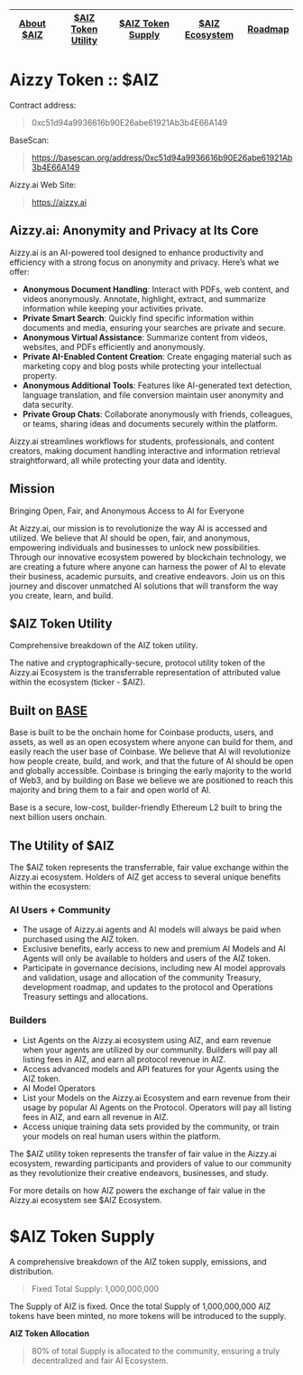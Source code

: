 

| [About $AIZ](#about) | [$AIZ Token Utility](#utility) | [$AIZ Token Supply](#supply) | [$AIZ Ecosystem](#ecosystem) |  [Roadmap](#roadmap) |
|--|--|--|--|--|

    
# <a id="about"></a>Aizzy Token :: $AIZ

Contract address:
>0xc51d94a9936616b90E26abe61921Ab3b4E66A149

BaseScan:
>https://basescan.org/address/0xc51d94a9936616b90E26abe61921Ab3b4E66A149

Aizzy.ai Web Site:
>https://aizzy.ai

## Aizzy.ai: Anonymity and Privacy at Its Core

Aizzy.ai is an AI-powered tool designed to enhance productivity and efficiency with a strong focus on anonymity and privacy. Here’s what we offer:

- **Anonymous Document Handling**: Interact with PDFs, web content, and videos anonymously. Annotate, highlight, extract, and summarize information while keeping your activities private.
- **Private Smart Search**: Quickly find specific information within documents and media, ensuring your searches are private and secure.
- **Anonymous Virtual Assistance**: Summarize content from videos, websites, and PDFs efficiently and anonymously.
- **Private AI-Enabled Content Creation**: Create engaging material such as marketing copy and blog posts while protecting your intellectual property.
- **Anonymous Additional Tools**: Features like AI-generated text detection, language translation, and file conversion maintain user anonymity and data security.
- **Private Group Chats**: Collaborate anonymously with friends, colleagues, or teams, sharing ideas and documents securely within the platform.

Aizzy.ai streamlines workflows for students, professionals, and content creators, making document handling interactive and information retrieval straightforward, all while protecting your data and identity.

## Mission
Bringing Open, Fair, and Anonymous Access to AI for Everyone

At Aizzy.ai, our mission is to revolutionize the way AI is accessed and utilized. We believe that AI should be open, fair, and anonymous, empowering individuals and businesses to unlock new possibilities. Through our innovative ecosystem powered by blockchain technology, we are creating a future where anyone can harness the power of AI to elevate their business, academic pursuits, and creative endeavors. Join us on this journey and discover unmatched AI solutions that will transform the way you create, learn, and build.

## $AIZ Token Utility

Comprehensive breakdown of the AIZ token utility.

The native and cryptographically-secure, protocol utility token of the Aizzy.ai Ecosystem is the transferrable representation of attributed value within the ecosystem (ticker - $AIZ).

## Built on [BASE](https://www.base.org)

Base is built to be the onchain home for Coinbase products, users, and assets, as well as an open ecosystem where anyone can build for them, and easily reach the user base of Coinbase. We believe that AI will revolutionize how people create, build, and work, and that the future of AI should be open and globally accessible. Coinbase is bringing the early majority to the world of Web3, and by building on Base we believe we are positioned to reach this majority and bring them to a fair and open world of AI.

Base is a secure, low-cost, builder-friendly Ethereum L2 built to bring the next billion users onchain.

## <a id="utility"></a>The Utility of $AIZ

The $AIZ token represents the transferrable, fair value exchange within the Aizzy.ai ecosystem. Holders of AIZ get access to several unique benefits within the ecosystem:

### AI Users + Community

- The usage of Aizzy.ai agents and AI models will always be paid when purchased using the AIZ token.
- Exclusive benefits, early access to new and premium AI Models and AI Agents will only be available to holders and users of the AIZ token.
- Participate in governance decisions, including new AI model approvals and validation, usage and allocation of the community Treasury, development roadmap, and updates to the protocol and Operations Treasury settings and allocations.

### Builders

- List Agents on the Aizzy.ai ecosystem using AIZ, and earn revenue when your agents are utilized by our community. Builders will pay all listing fees in AIZ, and earn all protocol revenue in AIZ.
- Access advanced models and API features for your Agents using the AIZ token.
- AI Model Operators
- List your Models on the Aizzy.ai Ecosystem and earn revenue from their usage by popular AI Agents on the Protocol. Operators will pay all listing fees in AIZ, and earn all revenue in AIZ.
- Access unique training data sets provided by the community, or train your models on real human users within the platform.

The $AIZ utility token represents the transfer of fair value in the Aizzy.ai ecosystem, rewarding participants and providers of value to our community as they revolutionize their creative endeavors, businesses, and study.

For more details on how AIZ powers the exchange of fair value in the Aizzy.ai ecosystem see $AIZ Ecosystem.

# <a id="supply"></a>$AIZ Token Supply
A comprehensive breakdown of the AIZ token supply, emissions, and distribution.

> Fixed Total Supply: 1,000,000,000

The Supply of AIZ is fixed. Once the total Supply of 1,000,000,000 AIZ tokens have been minted, no more tokens will be introduced to the supply.

**AIZ Token Allocation**

> 80% of total Supply is allocated to the community, ensuring a truly decentralized and fair AI Ecosystem.
